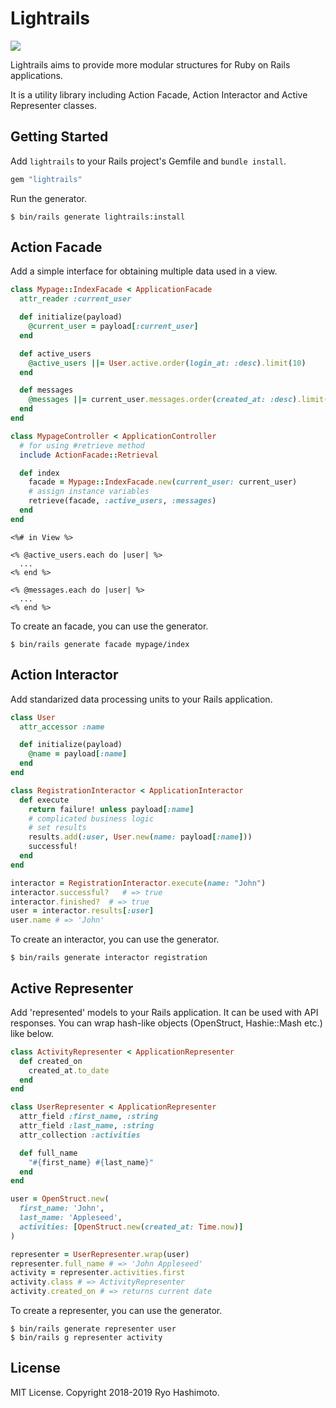 # Lightrails

![](https://github.com/ryohashimoto/lightrails/workflows/Ruby/badge.svg)

Lightrails aims to provide more modular structures for Ruby on Rails applications.

It is a utility library including Action Facade, Action Interactor and Active Representer classes.

## Getting Started

Add `lightrails` to your Rails project's Gemfile and `bundle install`.

```ruby
gem "lightrails"
```

Run the generator.

```
$ bin/rails generate lightrails:install
```

## Action Facade

Add a simple interface for obtaining multiple data used in a view.

```ruby
class Mypage::IndexFacade < ApplicationFacade
  attr_reader :current_user

  def initialize(payload)
    @current_user = payload[:current_user]
  end

  def active_users
    @active_users ||= User.active.order(login_at: :desc).limit(10)
  end

  def messages
    @messages ||= current_user.messages.order(created_at: :desc).limit(10)
  end
end

class MypageController < ApplicationController
  # for using #retrieve method
  include ActionFacade::Retrieval

  def index
    facade = Mypage::IndexFacade.new(current_user: current_user)
    # assign instance variables
    retrieve(facade, :active_users, :messages)
  end
end
```

```erb
<%# in View %>

<% @active_users.each do |user| %>
  ...
<% end %>

<% @messages.each do |user| %>
  ...
<% end %>
```

To create an facade, you can use the generator.

```
$ bin/rails generate facade mypage/index
```

## Action Interactor

Add standarized data processing units to your Rails application.

```ruby
class User
  attr_accessor :name

  def initialize(payload)
    @name = payload[:name]
  end
end

class RegistrationInteractor < ApplicationInteractor
  def execute
    return failure! unless payload[:name]
    # complicated business logic
    # set results
    results.add(:user, User.new(name: payload[:name]))
    successful!
  end
end

interactor = RegistrationInteractor.execute(name: "John")
interactor.successful?   # => true
interactor.finished?  # => true
user = interactor.results[:user]
user.name # => 'John'
```

To create an interactor, you can use the generator.

```
$ bin/rails generate interactor registration
```

## Active Representer

Add 'represented' models to your Rails application.
It can be used with API responses.
You can wrap hash-like objects (OpenStruct, Hashie::Mash etc.) like below.

```ruby
class ActivityRepresenter < ApplicationRepresenter
  def created_on
    created_at.to_date
  end
end

class UserRepresenter < ApplicationRepresenter
  attr_field :first_name, :string
  attr_field :last_name, :string
  attr_collection :activities

  def full_name
    "#{first_name} #{last_name}"
  end
end

user = OpenStruct.new(
  first_name: 'John',
  last_name: 'Appleseed',
  activities: [OpenStruct.new(created_at: Time.now)]
)

representer = UserRepresenter.wrap(user)
representer.full_name # => 'John Appleseed'
activity = representer.activities.first
activity.class # => ActivityRepresenter
activity.created_on # => returns current date
```

To create a representer, you can use the generator.

```
$ bin/rails generate representer user
$ bin/rails g representer activity
```

## License

MIT License. Copyright 2018-2019 Ryo Hashimoto.
